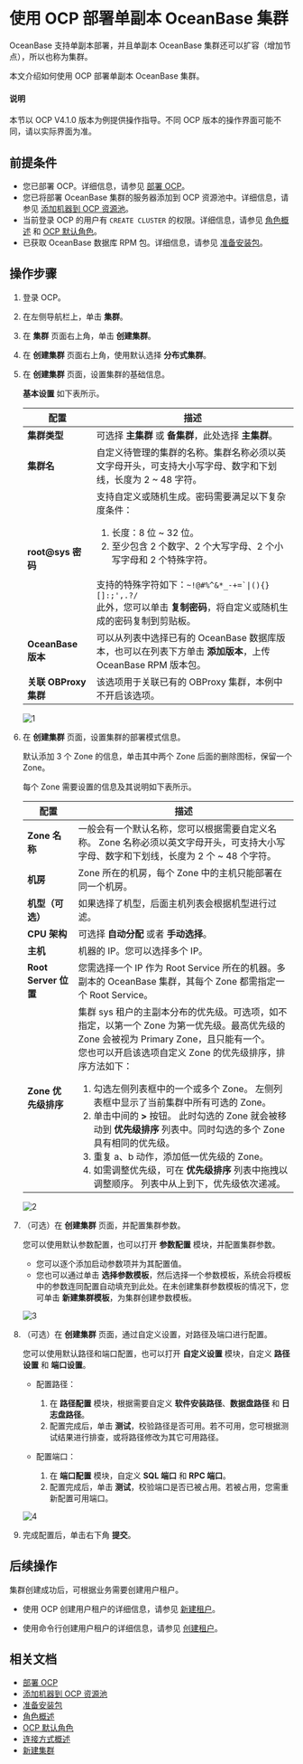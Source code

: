 # 使用 OCP 部署单副本 OceanBase 集群

OceanBase 支持单副本部署，并且单副本 OceanBase 集群还可以扩容（增加节点），所以也称为集群。

本文介绍如何使用 OCP 部署单副本 OceanBase 集群。

<main id="notice" type='explain'>
   <h4>说明</h4>
   <p>本节以 OCP V4.1.0 版本为例提供操作指导。不同 OCP 版本的操作界面可能不同，请以实际界面为准。</p>
</main>

## 前提条件

* 您已部署 OCP。详细信息，请参见 [部署 OCP](../200.deploy-ocp-use-oat/400.deploy-ocp.md)。
* 您已将部署 OceanBase 集群的服务器添加到 OCP 资源池中。详细信息，请参见 [添加机器到 OCP 资源池](../300.deploy-oceanbase-cluster-use-ocp/100.add-observer-machine-to-the-ocp-resource-pool.md)。
* 当前登录 OCP 的用户有 `CREATE CLUSTER` 的权限。详细信息，请参见 [角色概述](https://www.oceanbase.com/docs/enterprise-oceanbase-ocp-cn-10000000001541995) 和 [OCP 默认角色](https://www.oceanbase.com/docs/enterprise-oceanbase-ocp-cn-10000000001541990)。
* 已获取 OceanBase 数据库 RPM 包。详细信息，请参见 [准备安装包](../../200.preparations-before-deploy/300.prepare-installation-packages.md)。

## 操作步骤

1. 登录 OCP。

2. 在左侧导航栏上，单击 **集群**。

3. 在 **集群** 页面右上角，单击 **创建集群**。

4. 在 **创建集群** 页面右上角，使用默认选择 **分布式集群**。

5. 在 **创建集群** 页面，设置集群的基础信息。

   **基本设置** 如下表所示。

   |    **配置**       |     **描述**    |
   |-------------------|-----------------|
   | **集群类型**      | 可选择 **主集群** 或 **备集群**，此处选择 **主集群**。|
   | **集群名**     | 自定义待管理的集群的名称。集群名称必须以英文字母开头，可支持大小写字母、数字和下划线，长度为 2 \~ 48 字符。|
   | **root@sys 密码** | 支持自定义或随机生成。密码需要满足以下复杂度条件：</br> <ol><li>长度：8 位 \~ 32 位。</li><li>至少包含 2 个数字、2 个大写字母、2 个小写字母和 2 个特殊字符。</li></ol>  </br>支持的特殊字符如下：<code>\~!@#%\^\&\*_-+=\`\|(){}\[\]:;',.?/</code> </br>此外，您可以单击 **复制密码**，将自定义或随机生成的密码复制到剪贴板。 |
   | **OceanBase 版本** | 可以从列表中选择已有的 OceanBase 数据库版本，也可以在列表下方单击 **添加版本**，上传 OceanBase RPM 版本包。|
   | **关联 OBProxy 集群** | 该选项用于关联已有的 OBProxy 集群，本例中不开启该选项。|

   ![1](https://obbusiness-private.oss-cn-shanghai.aliyuncs.com/doc/img/observer-enterprise/V4.1.0/4.deploy/3.deploy-oceanbase-database-enterprise/4.deploy-ob/2F%2BA/1%E5%9F%BA%E6%9C%AC%E8%AE%BE%E7%BD%AE-%E4%B8%AD%E6%96%87.png)

6. 在 **创建集群** 页面，设置集群的部署模式信息。

   默认添加 3 个 Zone 的信息，单击其中两个 Zone 后面的删除图标，保留一个 Zone。

   每个 Zone 需要设置的信息及其说明如下表所示。

   |       **配置**     |            **描述**               |
   |--------------------|-----------------------------------|
   | **Zone 名称**      | 一般会有一个默认名称，您可以根据需要自定义名称。 Zone 名称必须以英文字母开头，可支持大小写字母、数字和下划线，长度为 2 个 \~ 48 个字符。|
   | **机房**           | Zone 所在的机房，每个 Zone 中的主机只能部署在同一个机房。|
   | **机型（可选）**   | 如果选择了机型，后面主机列表会根据机型进行过滤。 |
   | **CPU 架构**   | 可选择 **自动分配** 或者 **手动选择**。        |
   | **主机**           | 机器的 IP。您可以选择多个 IP。|
   | **Root Server 位置** | 您需选择一个 IP 作为 Root Service 所在的机器。多副本的 OceanBase 集群，其每个 Zone 都需指定一个 Root Service。        |
   | **Zone 优先级排序**  | 集群 sys 租户的主副本分布的优先级。可选项，如不指定，以第一个 Zone 为第一优先级。最高优先级的 Zone 会被视为 Primary Zone，且只能有一个。</br>您也可以开启该选项自定义 Zone 的优先级排序，排序方法如下：<ol><li> 勾选左侧列表框中的一个或多个 Zone。 左侧列表框中显示了当前集群中所有可选的 Zone。</li><li>单击中间的 <b>></b> 按钮。 此时勾选的 Zone 就会被移动到 <b>优先级排序</b> 列表中。同时勾选的多个 Zone 具有相同的优先级。</li><li>重复 a、b 动作，添加低一优先级的 Zone。</li><li>如需调整优先级，可在 <b>优先级排序</b> 列表中拖拽以调整顺序。 列表中从上到下，优先级依次递减。</li></ol>|

   ![2](https://obbusiness-private.oss-cn-shanghai.aliyuncs.com/doc/img/observer-enterprise/V4.1.0/4.deploy/3.deploy-oceanbase-database-enterprise/4.deploy-ob/2F%2BA/2%E9%83%A8%E7%BD%B2%E6%A8%A1%E5%BC%8F-%E4%B8%AD%E6%96%87-1.png)

7. （可选）在 **创建集群** 页面，并配置集群参数。

   您可以使用默认参数配置，也可以打开 **参数配置** 模块，并配置集群参数。

   * 您可以逐个添加启动参数项并为其配置值。
   * 您也可以通过单击 **选择参数模板**，然后选择一个参数模板，系统会将模板中的参数连同配置自动填充到此处。在未创建集群参数模板的情况下，您可单击 **新建集群模板**，为集群创建参数模板。

   ![3](https://obbusiness-private.oss-cn-shanghai.aliyuncs.com/doc/img/observer-enterprise/V4.1.0/4.deploy/3.deploy-oceanbase-database-enterprise/4.deploy-ob/4%E5%8F%82%E6%95%B0%E8%AE%BE%E7%BD%AE-%E5%8D%95%E6%9C%BA-%E4%B8%AD%E6%96%87.png)

8. （可选）在 **创建集群** 页面，通过自定义设置，对路径及端口进行配置。

   您可以使用默认路径和端口配置，也可以打开 **自定义设置** 模块，自定义 **路径设置** 和 **端口设置**。

   * 配置路径：

     1. 在 **路径配置** 模块，根据需要自定义 **软件安装路径**、**数据盘路径** 和 **日志盘路径**。
     2. 配置完成后，单击 **测试**，校验路径是否可用。若不可用，您可根据测试结果进行排查，或将路径修改为其它可用路径。

   * 配置端口：

     1. 在 **端口配置** 模块，自定义 **SQL 端口** 和 **RPC 端口**。
     2. 配置完成后，单击 **测试**，校验端口是否已被占用。若被占用，您需重新配置可用端口。

   ![4](https://obbusiness-private.oss-cn-shanghai.aliyuncs.com/doc/img/observer-enterprise/V4.1.0/4.deploy/3.deploy-oceanbase-database-enterprise/4.deploy-ob/5%E8%87%AA%E5%AE%9A%E4%B9%89%E8%AE%BE%E7%BD%AE-%E5%8D%95%E6%9C%BA-%E4%B8%AD%E6%96%87.png)

9. 完成配置后，单击右下角 **提交**。

## 后续操作

集群创建成功后，可根据业务需要创建用户租户。

* 使用 OCP 创建用户租户的详细信息，请参见 [新建租户](https://www.oceanbase.com/docs/enterprise-oceanbase-ocp-cn-10000000002099525)。

* 使用命令行创建用户租户的详细信息，请参见 [创建租户](../../../../600.manage/200.tenant-management/600.common-tenant-operations/200.manage-create-tenant.md)。

## 相关文档

* [部署 OCP](../200.deploy-ocp-use-oat/400.deploy-ocp.md)
* [添加机器到 OCP 资源池](../300.deploy-oceanbase-cluster-use-ocp/100.add-observer-machine-to-the-ocp-resource-pool.md)
* [准备安装包](../../200.preparations-before-deploy/300.prepare-installation-packages.md)
* [角色概述](https://www.oceanbase.com/docs/enterprise-oceanbase-ocp-cn-10000000001541995)
* [OCP 默认角色](https://www.oceanbase.com/docs/enterprise-oceanbase-ocp-cn-10000000001541990)
* [连接方式概述](../../../../300.develop/100.application-development-of-mysql-mode/100.database-connection-with-client-of-mysql-mode/100.connection-methods-overview-of-mysql-mode.md)
* [新建集群](https://www.oceanbase.com/docs/enterprise-oceanbase-ocp-cn-10000000002100692)
